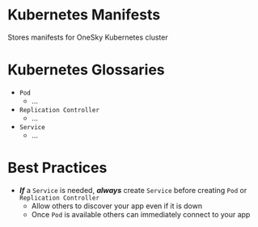 # Kubernetes Manifests
Stores manifests for OneSky Kubernetes cluster

# Kubernetes Glossaries
- `Pod`
  - ...
- `Replication Controller`
  - ...
- `Service`
  - ...

# Best Practices
- ***If*** a `Service` is needed, ***always*** create `Service` before creating `Pod` or `Replication Controller`
  - Allow others to discover your app even if it is down
  - Once `Pod` is available others can immediately connect to your app

